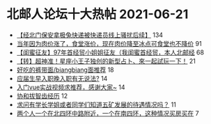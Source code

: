 # 北邮人论坛十大热帖 2021-06-21

- [【经北门保安拿极兔快递被快递员线上骚扰后续】](https://bbs.byr.cn/article/Picture/3292332) 134
- [当年因为肉价涨了，食堂涨价，现在肉价降至冰点可食堂也不降价](https://bbs.byr.cn/article/Talking/6281843) 91
- [【闺蜜征友】97年首经贸小姐姐征友（我闺蜜首经贸，本人北邮经](https://bbs.byr.cn/article/Friends/1997309) 68
- [【转】超神准！星座小王子独创的新型占卜、來一起試玩一下！](https://bbs.byr.cn/article/Constellations/326533) 21
- [好吃的裤带面/biangbiang面推荐](https://bbs.byr.cn/article/Food/514121) 18
- [应届生早入职晚入职有无说法?](https://bbs.byr.cn/article/WorkLife/1169271) 14
- [入门vue实战视频求推荐，感谢大家~](https://bbs.byr.cn/article/JavaScript/5843) 14
- [协和拔智齿经历](https://bbs.byr.cn/article/Health/225569) 12
- [求问有学长学姐或者同学们知道五矿发展的待遇情况吗？](https://bbs.byr.cn/article/Job/2136622) 11
- [两个人一个在北四环中路附近，一个在南四环，这种情况买房买在](https://bbs.byr.cn/article/Home/130238) 7


